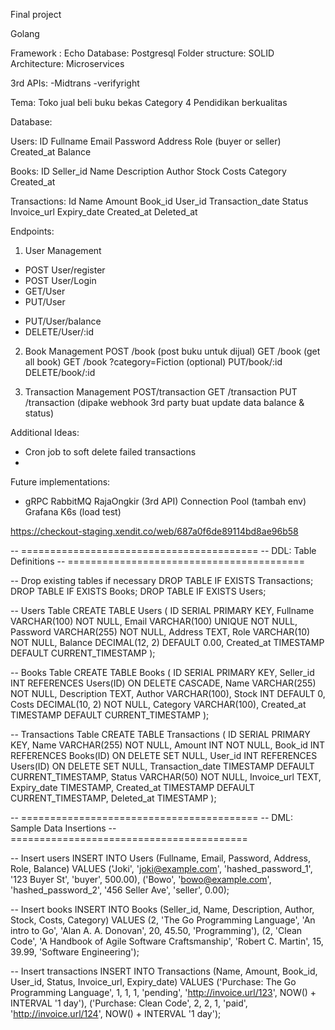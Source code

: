 Final project 


Golang 

Framework : Echo
Database: Postgresql
Folder structure: SOLID
Architecture: Microservices

3rd APIs:
-Midtrans
-verifyright

Tema:
Toko jual beli buku bekas
Category 4 Pendidikan berkualitas

Database:

Users:
ID
Fullname
Email
Password
Address
Role (buyer or seller)
Created_at
Balance

Books:
ID
Seller_id 
Name
Description
Author
Stock
Costs
Category
Created_at


Transactions:
Id
Name
Amount
Book_id
User_id
Transaction_date
Status
Invoice_url
Expiry_date 
Created_at
Deleted_at 



Endpoints:


1. User Management
-  POST User/register
-  POST User/Login
- GET/User
- PUT/User
* PUT/User/balance
* DELETE/User/:id

2. Book Management
POST /book (post buku untuk dijual)
GET /book (get all book)
GET /book
?category=Fiction (optional)
PUT/book/:id
DELETE/book/:id

3. Transaction Management
POST/transaction 
GET /transaction
PUT /transaction (dipake webhook 3rd party buat update data balance & status)



Additional Ideas:
- Cron job to soft delete failed transactions 
- 

Future implementations:
- gRPC
RabbitMQ
RajaOngkir (3rd API)
Connection Pool (tambah env)
Grafana K6s (load test)




https://checkout-staging.xendit.co/web/687a0f6de89114bd8ae96b58











-- =========================================
-- DDL: Table Definitions
-- =========================================

-- Drop existing tables if necessary
DROP TABLE IF EXISTS Transactions;
DROP TABLE IF EXISTS Books;
DROP TABLE IF EXISTS Users;

-- Users Table
CREATE TABLE Users (
    ID SERIAL PRIMARY KEY,
    Fullname VARCHAR(100) NOT NULL,
    Email VARCHAR(100) UNIQUE NOT NULL,
    Password VARCHAR(255) NOT NULL,
    Address TEXT,
    Role VARCHAR(10) NOT NULL,
    Balance DECIMAL(12, 2) DEFAULT 0.00,
    Created_at TIMESTAMP DEFAULT CURRENT_TIMESTAMP
);

-- Books Table
CREATE TABLE Books (
    ID SERIAL PRIMARY KEY,
    Seller_id INT REFERENCES Users(ID) ON DELETE CASCADE,
    Name VARCHAR(255) NOT NULL,
    Description TEXT,
    Author VARCHAR(100),
    Stock INT DEFAULT 0,
    Costs DECIMAL(10, 2) NOT NULL,
    Category VARCHAR(100),
    Created_at TIMESTAMP DEFAULT CURRENT_TIMESTAMP
);

-- Transactions Table
CREATE TABLE Transactions (
    ID SERIAL PRIMARY KEY,
    Name VARCHAR(255) NOT NULL,
    Amount INT NOT NULL,
    Book_id INT REFERENCES Books(ID) ON DELETE SET NULL,
    User_id INT REFERENCES Users(ID) ON DELETE SET NULL,
    Transaction_date TIMESTAMP DEFAULT CURRENT_TIMESTAMP,
    Status VARCHAR(50) NOT NULL,
    Invoice_url TEXT,
    Expiry_date TIMESTAMP,
    Created_at TIMESTAMP DEFAULT CURRENT_TIMESTAMP,
    Deleted_at TIMESTAMP
);

-- =========================================
-- DML: Sample Data Insertions
-- =========================================

-- Insert users
INSERT INTO Users (Fullname, Email, Password, Address, Role, Balance)
VALUES 
('Joki', 'joki@example.com', 'hashed_password_1', '123 Buyer St', 'buyer', 500.00),
('Bowo', 'bowo@example.com', 'hashed_password_2', '456 Seller Ave', 'seller', 0.00);

-- Insert books
INSERT INTO Books (Seller_id, Name, Description, Author, Stock, Costs, Category)
VALUES
(2, 'The Go Programming Language', 'An intro to Go', 'Alan A. A. Donovan', 20, 45.50, 'Programming'),
(2, 'Clean Code', 'A Handbook of Agile Software Craftsmanship', 'Robert C. Martin', 15, 39.99, 'Software Engineering');

-- Insert transactions
INSERT INTO Transactions (Name, Amount, Book_id, User_id, Status, Invoice_url, Expiry_date)
VALUES
('Purchase: The Go Programming Language', 1, 1, 1, 'pending', 'http://invoice.url/123', NOW() + INTERVAL '1 day'),
('Purchase: Clean Code', 2, 2, 1, 'paid', 'http://invoice.url/124', NOW() + INTERVAL '1 day');




